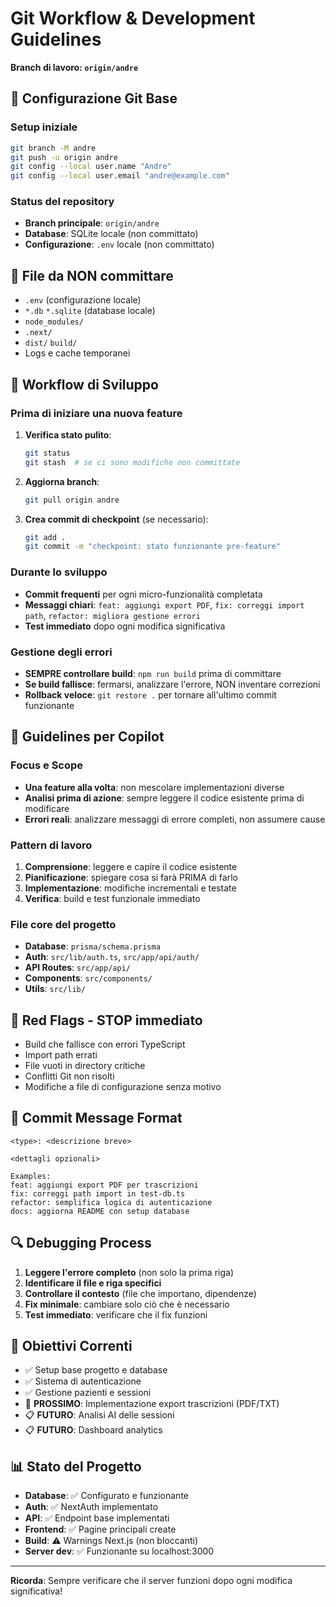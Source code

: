 # Git Workflow & Development Guidelines
**Branch di lavoro: `origin/andre`**

## 🔧 Configurazione Git Base

### Setup iniziale
```bash
git branch -M andre
git push -u origin andre
git config --local user.name "Andre"
git config --local user.email "andre@example.com"
```

### Status del repository
- **Branch principale**: `origin/andre`
- **Database**: SQLite locale (non committato)
- **Configurazione**: `.env` locale (non committato)


## 📁 File da NON committare
- `.env` (configurazione locale)
- `*.db` `*.sqlite` (database locale)
- `node_modules/`
- `.next/`
- `dist/` `build/`
- Logs e cache temporanei

## 🔄 Workflow di Sviluppo

### Prima di iniziare una nuova feature
1. **Verifica stato pulito**:
   ```bash
   git status
   git stash  # se ci sono modifiche non committate
   ```

2. **Aggiorna branch**:
   ```bash
   git pull origin andre
   ```

3. **Crea commit di checkpoint** (se necessario):
   ```bash
   git add .
   git commit -m "checkpoint: stato funzionante pre-feature"
   ```

### Durante lo sviluppo
- **Commit frequenti** per ogni micro-funzionalità completata
- **Messaggi chiari**: `feat: aggiungi export PDF`, `fix: correggi import path`, `refactor: migliora gestione errori`
- **Test immediato** dopo ogni modifica significativa

### Gestione degli errori
- **SEMPRE controllare build**: `npm run build` prima di committare
- **Se build fallisce**: fermarsi, analizzare l'errore, NON inventare correzioni
- **Rollback veloce**: `git restore .` per tornare all'ultimo commit funzionante

## 🎯 Guidelines per Copilot

### Focus e Scope
- **Una feature alla volta**: non mescolare implementazioni diverse
- **Analisi prima di azione**: sempre leggere il codice esistente prima di modificare
- **Errori reali**: analizzare messaggi di errore completi, non assumere cause

### Pattern di lavoro
1. **Comprensione**: leggere e capire il codice esistente
2. **Pianificazione**: spiegare cosa si farà PRIMA di farlo
3. **Implementazione**: modifiche incrementali e testate
4. **Verifica**: build e test funzionale immediato

### File core del progetto
- **Database**: `prisma/schema.prisma`
- **Auth**: `src/lib/auth.ts`, `src/app/api/auth/`
- **API Routes**: `src/app/api/`
- **Components**: `src/components/`
- **Utils**: `src/lib/`

## 🚨 Red Flags - STOP immediato
- Build che fallisce con errori TypeScript
- Import path errati
- File vuoti in directory critiche
- Conflitti Git non risolti
- Modifiche a file di configurazione senza motivo

## 📝 Commit Message Format
```
<type>: <descrizione breve>

<dettagli opzionali>

Examples:
feat: aggiungi export PDF per trascrizioni
fix: correggi path import in test-db.ts
refactor: semplifica logica di autenticazione
docs: aggiorna README con setup database
```

## 🔍 Debugging Process
1. **Leggere l'errore completo** (non solo la prima riga)
2. **Identificare il file e riga specifici**
3. **Controllare il contesto** (file che importano, dipendenze)
4. **Fix minimale**: cambiare solo ciò che è necessario
5. **Test immediato**: verificare che il fix funzioni

## 🎯 Obiettivi Correnti
- ✅ Setup base progetto e database
- ✅ Sistema di autenticazione
- ✅ Gestione pazienti e sessioni
- 🚧 **PROSSIMO**: Implementazione export trascrizioni (PDF/TXT)
- 📋 **FUTURO**: Analisi AI delle sessioni
- 📋 **FUTURO**: Dashboard analytics

## 📊 Stato del Progetto
- **Database**: ✅ Configurato e funzionante
- **Auth**: ✅ NextAuth implementato
- **API**: ✅ Endpoint base implementati
- **Frontend**: ✅ Pagine principali create
- **Build**: ⚠️ Warnings Next.js (non bloccanti)
- **Server dev**: ✅ Funzionante su localhost:3000

---
**Ricorda**: Sempre verificare che il server funzioni dopo ogni modifica significativa!
